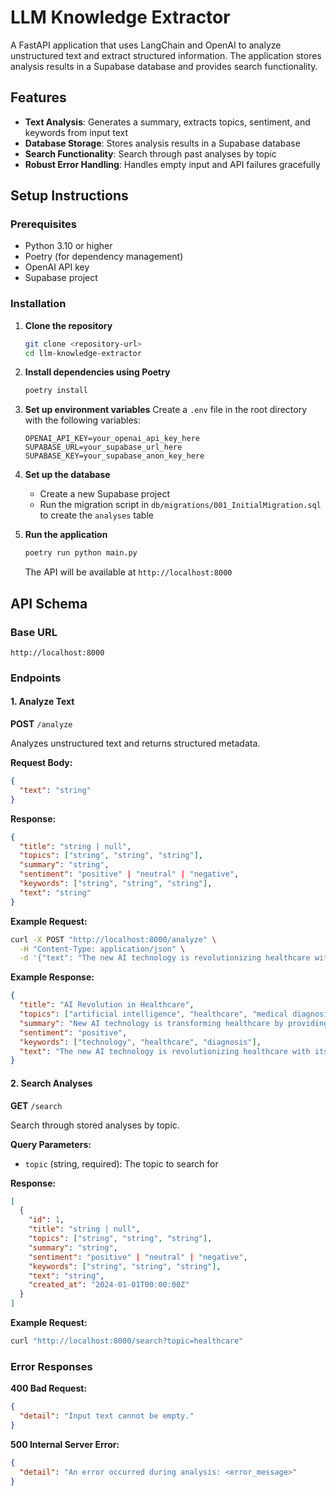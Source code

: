 # LLM Knowledge Extractor

A FastAPI application that uses LangChain and OpenAI to analyze unstructured text and extract structured information. The application stores analysis results in a Supabase database and provides search functionality.

## Features

- **Text Analysis**: Generates a summary, extracts topics, sentiment, and keywords from input text
- **Database Storage**: Stores analysis results in a Supabase database
- **Search Functionality**: Search through past analyses by topic
- **Robust Error Handling**: Handles empty input and API failures gracefully

## Setup Instructions

### Prerequisites

- Python 3.10 or higher
- Poetry (for dependency management)
- OpenAI API key
- Supabase project

### Installation

1. **Clone the repository**

   ```bash
   git clone <repository-url>
   cd llm-knowledge-extractor
   ```

2. **Install dependencies using Poetry**

   ```bash
   poetry install
   ```

3. **Set up environment variables**
   Create a `.env` file in the root directory with the following variables:

   ```env
   OPENAI_API_KEY=your_openai_api_key_here
   SUPABASE_URL=your_supabase_url_here
   SUPABASE_KEY=your_supabase_anon_key_here
   ```

4. **Set up the database**

   - Create a new Supabase project
   - Run the migration script in `db/migrations/001_InitialMigration.sql` to create the `analyses` table

5. **Run the application**

   ```bash
   poetry run python main.py
   ```

   The API will be available at `http://localhost:8000`

## API Schema

### Base URL

```
http://localhost:8000
```

### Endpoints

#### 1. Analyze Text

**POST** `/analyze`

Analyzes unstructured text and returns structured metadata.

**Request Body:**

```json
{
  "text": "string"
}
```

**Response:**

```json
{
  "title": "string | null",
  "topics": ["string", "string", "string"],
  "summary": "string",
  "sentiment": "positive" | "neutral" | "negative",
  "keywords": ["string", "string", "string"],
  "text": "string"
}
```

**Example Request:**

```bash
curl -X POST "http://localhost:8000/analyze" \
  -H "Content-Type: application/json" \
  -d '{"text": "The new AI technology is revolutionizing healthcare with its ability to diagnose diseases more accurately than traditional methods."}'
```

**Example Response:**

```json
{
  "title": "AI Revolution in Healthcare",
  "topics": ["artificial intelligence", "healthcare", "medical diagnosis"],
  "summary": "New AI technology is transforming healthcare by providing more accurate disease diagnosis compared to traditional methods.",
  "sentiment": "positive",
  "keywords": ["technology", "healthcare", "diagnosis"],
  "text": "The new AI technology is revolutionizing healthcare with its ability to diagnose diseases more accurately than traditional methods."
}
```

#### 2. Search Analyses

**GET** `/search`

Search through stored analyses by topic.

**Query Parameters:**

- `topic` (string, required): The topic to search for

**Response:**

```json
[
  {
    "id": 1,
    "title": "string | null",
    "topics": ["string", "string", "string"],
    "summary": "string",
    "sentiment": "positive" | "neutral" | "negative",
    "keywords": ["string", "string", "string"],
    "text": "string",
    "created_at": "2024-01-01T00:00:00Z"
  }
]
```

**Example Request:**

```bash
curl "http://localhost:8000/search?topic=healthcare"
```

### Error Responses

**400 Bad Request:**

```json
{
  "detail": "Input text cannot be empty."
}
```

**500 Internal Server Error:**

```json
{
  "detail": "An error occurred during analysis: <error_message>"
}
```
